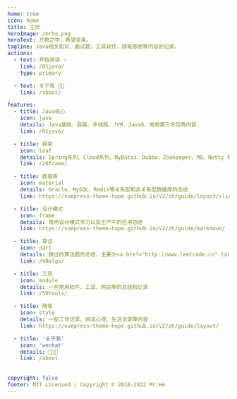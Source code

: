 ```yaml
---
home: true
icon: home
title: 主页
heroImage: /mrhe.png
heroText: 万物之中，希望至美。
tagline: Java相关知识、面试题，工具软件，随笔感想等内容的记录。
actions:
  - text: 开始阅读 ✨
    link: /01java/
    type: primary

  - text: 关于我 👨‍💻
    link: /about/

features:
  - title: Java核心
    icon: java
    details: Java基础、容器、多线程、JVM、Java8、常用第三方包等内容
    link: /01java/

  - title: 框架
    icon: leaf
    details: Spring系列、Cloud系列、MyBatis、Dubbo、Zookeeper、MQ、Netty 等内容的总结
    link: /20frame/

  - title: 数据库
    icon: material
    details: Oracle、MySQL、Redis等关系型和非关系型数据库的总结
    link: https://vuepress-theme-hope.github.io/v2/zh/guide/layout/slides

  - title: 设计模式
    icon: frame
    details: 常用设计模式学习以及生产中的应用总结
    link: https://vuepress-theme-hope.github.io/v2/zh/guide/markdown/    

  - title: 算法
    icon: dart
    details: 做过的算法题的总结，主要为<a href="http://www.leetcode.cn" target="_blank">力扣</a>上的题目。持续更新中🛩️
    link: /40algo/

  - title: 工具
    icon: module
    details: 一些常用软件、工具、网站等的总结和记录
    link: /50tools/

  - title: 随笔
    icon: style
    details: 一些工作记录、阅读心得、生活记录等内容
    link: https://vuepress-theme-hope.github.io/v2/zh/guide/layout/ 

  - title: '关于我'
    icon: 'wechat'
    details: 🎉🎉🎉
    link: /about
        
        
copyright: false
footer: MIT Licensed | Copyright © 2018-2022 Mr.He
---
```


<!-- 
这是项目主页的案例。你可以在这里放置你的主体内容。

想要使用此布局，你需要在页面 front matter 中设置 `home: true`。

配置项的相关说明详见 [项目主页配置](https://vuepress-theme-hope.github.io/v2/zh/guide/layout/home/)。
-->